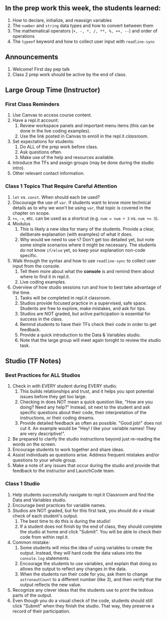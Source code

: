 ## In the prep work this week, the students learned:
1. How to declare, initialize, and reassign variables
1. The ``number`` and ``string`` data types and how to convert between them
1. The mathematical operators (``+, -, *, /, **, %, ++, --``) and order of operations
1. The ``typeof`` keyword and how to collect user input with ``readline-sync``

## Announcements
1. Welcome! First day pep talk
1. Class 2 prep work should be active by the end of class.

## Large Group Time (Instructor)
### First Class Reminders
1. Use Canvas to access course content.
1. Have a repl.it account:
   1. Review workspace panels and important menu items (this can be done in the live coding examples).
   1. Use the link posted in Canvas to enroll in the repl.it _classroom_.
1. Set expectations for students:
   1. Do ALL of the prep work before class.
   1. Ask questions often.
   1. Make use of the help and resources available.
1. Introduce the TFs and assign groups (may be done during the studio intro).
1. Other relevant contact information.

### Class 1 Topics That Require Careful Attention
1. ``let`` vs. ``const``. When should each be used?
1. Discourage the use of ``var``. If students want to know more technical details as to why we won't be using ``var``, that topic is covered in the chapter on scope.
1. ``+=``, ``-=``, etc. can be used as a shortcut (e.g. ``num = num + 3`` vs. ``num += 3``).
1. Modulus
   1. This is likely a new idea for many of the students. Provide a clear, deliberate explanation (with examples) of what it does.
   1. Why would we need to use ``%``? Don't get too detailed yet, but note some simple scenarios where it might be necessary. The students do not know ``if/else`` yet, so keep your explanation non-code specific.
1. Walk through the syntax and how to use ``readline-sync`` to collect user input from the console.
   1. Tell them more about what the **console** is and remind them about where to find it in repl.it.
   1. Live coding examples.
1. Overview of how studio sessions run and how to best take advantage of the time.
   1. Tasks will be completed in repl.it classroom.
   1. Studios provide focused practice in a supervised, safe space. Students are free to explore, make mistakes, and ask for tips.
   1. Studios are NOT graded, but active participation is essential for success in the class.
   1. Remind students to have their TFs check their code in order to get feedback.
   1. Provide a quick introduction to the Data & Variables studio.
   1. Note that the large group will meet again tonight to review the studio task.

## Studio (TF Notes)

### Best Practices for ALL Studios
1. Check in with EVERY student during EVERY studio.
   1. This builds relationships and trust, and it helps you spot potential issues before they get too large.
   1. Checking in does NOT mean a quick question like, "How are you doing? Need any help?" Instead, sit next to the student and ask specific questions about their code, their interpretation of the instructions, or their coding dreams.
   1. Provide detailed feedback as often as possible. "Good job!" does not cut it. An example would be "Hey! I like your variable names! They are very descriptive!".
1. Be prepared to clarify the studio instructions beyond just re-reading the words on the screen.
1. Encourage students to work together and share ideas.
1. Assist individuals as questions arise. Address frequent mistakes and/or questions to your whole group.
1. Make a note of any issues that occur during the studio and provide that feedback to the instructor and LaunchCode team.

### Class 1 Studio
1. Help students successfully navigate to repl.it Classroom and find the Data and Variables studio.
1. Encourage best practices for variable names.
1. Studios are NOT graded, but for this first task, you should do a visual check of each student's output.
   1. The best time to do this is during the studio!
   1. If a student does not finish by the end of class, they should complete the studio at home and click "Submit". You will be able to check their code from within repl.it.
1. Common mistake:
   1. Some students will miss the idea of using variables to create the output. Instead, they will hard code the data values into the ``console.log`` statements.
   1. Encourage the students to use variables, and explain that doing so allows the output to reflect any changes in the data.
   1. When the students run their code for you, ask them to change ``astronautCount`` to a different number (like 3), and then verify that the output reflects the new value.
1. Recognize any clever ideas that the students use to print the tedious parts of the output.
1. Even though you do a visual check of the code, students should still click "Submit" when they finish the studio. That way, they preserve a record of their participation.